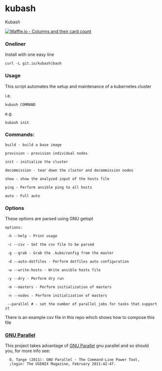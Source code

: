 # kubash
Kubash

[![Waffle.io - Columns and their card count](https://badge.waffle.io/joshuacox/kubash.svg?columns=all)](https://waffle.io/joshuacox/kubash)

### Oneliner

Install with one easy line

```
curl -L git.io/kubash|bash
```


### Usage

This script automates the setup and maintenance of a kubernetes cluster

i.e.
```
kubash COMMAND
```


e.g.
```
kubash init
```

### Commands:

```
build - build a base image

provision - provision individual nodes

init - initialize the cluster

decommission - tear down the cluster and decommission nodes

show - show the analyzed input of the hosts file

ping - Perform ansible ping to all hosts

auto - Full auto

```

### Options

These options are parsed using GNU getopt

```
options:

 -h --help - Print usage

 -c --csv - Set the csv file to be parsed

 -g --grab - Grab the .kube/config from the master

 -d --auto-dotfiles - Perform dotfiles auto configuration

 -w --write-hosts - Write ansible hosts file

 -y --dry - Perform dry run

 -m --masters - Perform initialization of masters

 -n --nodes - Perform initialization of masters

 --parallel # - set the number of parallel jobs for tasks that support it
```

There is an example csv file in this repo which shows how to compose this file

### [GNU Parallel](https://www.gnu.org/software/parallel/)

This project takes advantage of [GNU Parallel](https://www.gnu.org/software/parallel/) gnu parallel and so should you, for more info see:

```
  O. Tange (2011): GNU Parallel - The Command-Line Power Tool,                                                                                                                                                     
  ;login: The USENIX Magazine, February 2011:42-47.                                                                                                                                                                
                                                       
```
